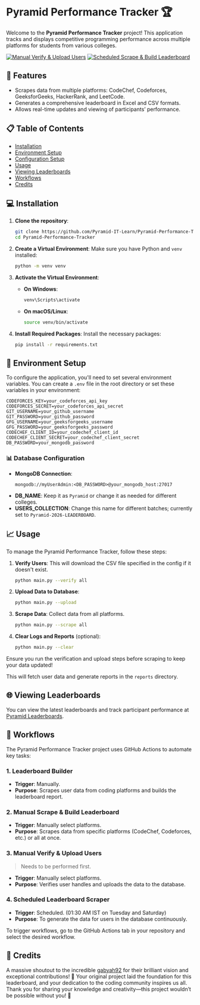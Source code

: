 # Pyramid Performance Tracker 🏆

Welcome to the **Pyramid Performance Tracker** project! This application tracks and displays competitive programming performance across multiple platforms for students from various colleges.

[![Manual Verify & Upload Users](https://github.com/Pyramid-IT-Learn/Pyramid-Performance-Tracker/actions/workflows/verify-archive-upload-reports.yml/badge.svg)](https://github.com/Pyramid-IT-Learn/Pyramid-Performance-Tracker/actions/workflows/verify-archive-upload-reports.yml)
[![Scheduled Scrape & Build Leaderboard](https://github.com/Pyramid-IT-Learn/Pyramid-Performance-Tracker/actions/workflows/scrape-build-leaderboard.yml/badge.svg)](https://github.com/Pyramid-IT-Learn/Pyramid-Performance-Tracker/actions/workflows/scrape-build-leaderboard.yml)

## 🚀 Features

- Scrapes data from multiple platforms: CodeChef, Codeforces, GeeksforGeeks, HackerRank, and LeetCode.
- Generates a comprehensive leaderboard in Excel and CSV formats.
- Allows real-time updates and viewing of participants’ performance.

## 📋 Table of Contents

- [Installation](#-installation)
- [Environment Setup](#-environment-setup)
- [Configuration Setup](#-database-configuration)
- [Usage](#-usage)
- [Viewing Leaderboards](#-viewing-leaderboards)
- [Workflows](#-workflows)
- [Credits](#-credits)

## 💻 Installation

1. **Clone the repository**:
   ```bash
   git clone https://github.com/Pyramid-IT-Learn/Pyramid-Performance-Tracker.git
   cd Pyramid-Performance-Tracker
   ```

2. **Create a Virtual Environment**:
   Make sure you have Python and `venv` installed:
   ```bash
   python -m venv venv
   ```

3. **Activate the Virtual Environment**:
   - **On Windows**:
     ```bash
     venv\Scripts\activate
     ```
   - **On macOS/Linux**:
     ```bash
     source venv/bin/activate
     ```

4. **Install Required Packages**:
   Install the necessary packages:
   ```bash
   pip install -r requirements.txt
   ```

## 🔑 Environment Setup

To configure the application, you'll need to set several environment variables. You can create a `.env` file in the root directory or set these variables in your environment:

```plaintext
CODEFORCES_KEY=your_codeforces_api_key
CODEFORCES_SECRET=your_codeforces_api_secret
GIT_USERNAME=your_github_username
GIT_PASSWORD=your_github_password
GFG_USERNAME=your_geeksforgeeks_username
GFG_PASSWORD=your_geeksforgeeks_password
CODECHEF_CLIENT_ID=your_codechef_client_id
CODECHEF_CLIENT_SECRET=your_codechef_client_secret
DB_PASSWORD=your_mongodb_password
```

### 📊 Database Configuration

- **MongoDB Connection**:
  ```plaintext
  mongodb://myUserAdmin:<DB_PASSWORD>@your_mongodb_host:27017
  ```
- **DB_NAME**: Keep it as `Pyramid` or change it as needed for different colleges.
- **USERS_COLLECTION**: Change this name for different batches; currently set to `Pyramid-2026-LEADERBOARD`.

## 📈 Usage

To manage the Pyramid Performance Tracker, follow these steps:

1. **Verify Users**: This will download the CSV file specified in the config if it doesn't exist.
   ```bash
   python main.py --verify all
   ```

2. **Upload Data to Database**:
   ```bash
   python main.py --upload
   ```

3. **Scrape Data**: Collect data from all platforms.
   ```bash
   python main.py --scrape all
   ```

4. **Clear Logs and Reports** (optional):
   ```bash
   python main.py --clear
   ```

Ensure you run the verification and upload steps before scraping to keep your data updated!

This will fetch user data and generate reports in the `reports` directory.

## 🌐 Viewing Leaderboards

You can view the latest leaderboards and track participant performance at [Pyramid Leaderboards](https://pyramid-it-learn.github.io/pyramid-leaderboards/).

## 🔄 Workflows

The Pyramid Performance Tracker project uses GitHub Actions to automate key tasks:

### 1. **Leaderboard Builder**
- **Trigger**: Manually.
- **Purpose**: Scrapes user data from coding platforms and builds the leaderboard report.

### 2. **Manual Scrape & Build Leaderboard**
- **Trigger**: Manually select platforms.
- **Purpose**: Scrapes data from specific platforms (CodeChef, Codeforces, etc.) or all at once.

### 3. **Manual Verify & Upload Users** 
> Needs to be performed first.
- **Trigger**: Manually select platforms.
- **Purpose**: Verifies user handles and uploads the data to the database.

### 4. **Scheduled Leaderboard Scraper**
- **Trigger**: Scheduled. (01:30 AM IST on Tuesday and Saturday)
- **Purpose**: To generate the data for users in the database continuously.

To trigger workflows, go to the GitHub Actions tab in your repository and select the desired workflow.

## 🙏 Credits

A massive shoutout to the incredible [gabyah92](https://www.instagram.com/gabyah92) for their brilliant vision and exceptional contributions! 🎉 Your original project laid the foundation for this leaderboard, and your dedication to the coding community inspires us all. Thank you for sharing your knowledge and creativity—this project wouldn’t be possible without you! 🌟
